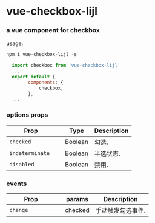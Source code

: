 # vue-checkbox-lijl

### a vue component for checkbox

usage:

```js
npm i vue-checkbox-lijl -s
```

```js
  import checkbox from 'vue-checkbox-lijl'
  ...
  export default {
        components: {
            checkbox,
        },
  ...
```

### options props

| **&nbsp;&nbsp;&nbsp;&nbsp;&nbsp;&nbsp;&nbsp;&nbsp;&nbsp;Prop&nbsp;&nbsp;&nbsp;&nbsp;&nbsp;&nbsp;&nbsp;&nbsp;&nbsp;&nbsp;&nbsp;&nbsp;&nbsp;** | **Type** | **Description** |
| -------------------------------------------------------------------------------------------------------------------------------------------------------------------- | -------- | --------------- |
| `checked`                                                                                                                                                            | Boolean  | 勾选.           |
| `indeterminate`                                                                                                                                                      | Boolean  | 半选状态.       |
| `disabled`                                                                                                                                                           | Boolean  | 禁用.           |

### events

| **&nbsp;&nbsp;&nbsp;&nbsp;&nbsp;&nbsp;&nbsp;&nbsp;&nbsp;Prop&nbsp;&nbsp;&nbsp;&nbsp;&nbsp;&nbsp;&nbsp;&nbsp;&nbsp;&nbsp;&nbsp;&nbsp;&nbsp;** | **params** | **Description**   |
| -------------------------------------------------------------------------------------------------------------------------------------------------------------------- | ---------- | ----------------- |
| `change`                                                                                                                                                             | checked    | 手动触发勾选事件. |
